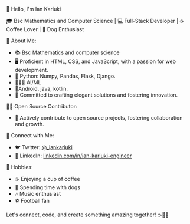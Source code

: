 👋 Hello, I'm Ian Kariuki

🎓 Bsc Mathematics and Computer Science | 💻 Full-Stack Developer | ☕ Coffee Lover | 🐶 Dog Enthusiast

🌟 About Me:
- 📚 Bsc Mathematics and computer science
- 🖥️ Proficient in HTML, CSS, and JavaScript, with a passion for web development.
- 🐍 Python: Numpy, Pandas, Flask, Django.
- 🧙🏽‍♂️ AI/ML
-  📱Android, java, kotlin.
- 🚀 Committed to crafting elegant solutions and fostering innovation.

👨‍💻 Open Source Contributor:
- 🌟 Actively contribute to open source projects, fostering collaboration and growth.

📱 Connect with Me:
- 🐦 Twitter: [@_iankariuki](https://twitter.com/_iankariuki)
- 💼 LinkedIn: [linkedin.com/in/ian-kariuki-engineer](https://www.linkedin.com/in/ian-kariuki-engineer)

🌄 Hobbies:
- ☕ Enjoying a cup of coffee
- 🐶 Spending time with dogs
- 🎶 Music enthusiast
- ⚽ Football fan

Let's connect, code, and create something amazing together! ☕🐶🚀


